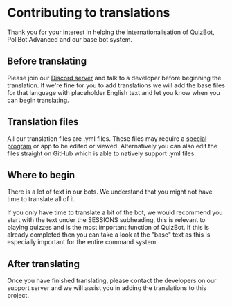 # Contributing to translations

Thank you for your interest in helping the internationalisation of QuizBot, PollBot Advanced and our base bot system.

## Before translating

Please join our [Discord server](https://www.ihxyz.dev/bots/support) and talk to a developer before beginning the translation. If we're fine for you to add translations we will add the base files for that language with placeholder English text and let you know when you can begin translating.

## Translation files

All our translation files are .yml files. These files may require a [special program](https://code.visualstudio.com/) or app to be edited or viewed. Alternatively you can also edit the files straight on GitHub which is able to natively support .yml files.

## Where to begin

There is a lot of text in our bots. We understand that you might not have time to translate all of it.

If you only have time to translate a bit of the bot, we would recommend you start with the text under the SESSIONS subheading, this is relevant to playing quizzes and is the most important function of QuizBot. If this is already completed then you can take a look at the "base" text as this is especially important for the entire command system.

## After translating

Once you have finished translating, please contact the developers on our support server and we will assist you in adding the translations to this project.
